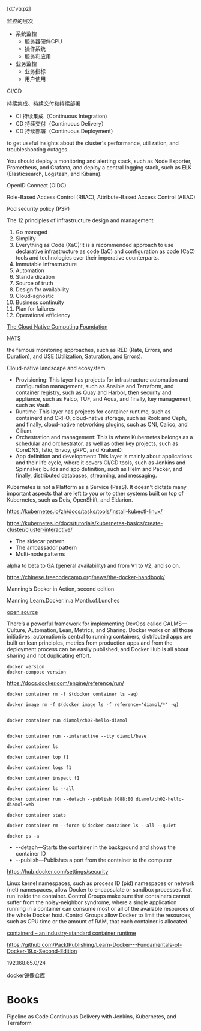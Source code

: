 
[dɪ'vɑːpz] 

监控的层次
* 系统监控
   * 服务器硬件CPU
   * 操作系统
   * 服务和应用
* 业务监控
  * 业务指标
  * 用户使用

CI/CD 

持续集成、持续交付和持续部署
* CI 持续集成（Continuous Integration)
* CD 持续交付（Continuous Delivery）
* CD 持续部署（Continuous Deployment）

 to get useful insights about the cluster's performance, utilization, and troubleshooting outages.


You should deploy a monitoring and alerting stack, such as Node Exporter, Prometheus, and Grafana, and deploy a central logging stack, such as ELK (Elasticsearch, Logstash, and Kibana). 

 OpenID Connect (OIDC)

Role-Based Access Control (RBAC), Attribute-Based Access Control (ABAC)

Pod security policy (PSP)

The 12 principles of infrastructure design and management
1. Go managed
2. Simplify
3. Everything as Code (XaC):It is a recommended approach to use declarative infrastructure as code (IaC) and configuration as code (CaC) tools and technologies over their imperative counterparts.
4. Immutable infrastructure
5. Automation
6. Standardization
7. Source of truth
8. Design for availability
9. Cloud-agnostic
10. Business continuity
11. Plan for failures
12. Operational efficiency

[The Cloud Native Computing Foundation](https://www.cncf.io)


[NATS](https://nats.io)

the famous monitoring approaches, such as RED (Rate, Errors, and Duration), and USE (Utilization, Saturation, and Errors).


Cloud-native landscape and ecosystem
* Provisioning: This layer has projects for infrastructure automation and configuration management, such as Ansible and Terraform, and container registry, such as Quay and Harbor, then security and appliance, such as Falco, TUF, and Aqua, and finally, key management, such as Vault.
* Runtime: This layer has projects for container runtime, such as containerd and CRI-O, cloud-native storage, such as Rook and Ceph, and finally, cloud-native networking plugins, such as CNI, Calico, and Cilium.
* Orchestration and management: This is where Kubernetes belongs as a schedular and orchestrator, as well as other key projects, such as CoreDNS, Istio, Envoy, gRPC, and KrakenD.
* App definition and development: This layer is mainly about applications and their life cycle, where it covers CI/CD tools, such as Jenkins and Spinnaker, builds and app definition, such as Helm and Packer, and finally, distributed databases, streaming, and messaging.






Kubernetes is not a Platform as a Service (PaaS). It doesn't dictate many important aspects that are left to you or to other systems built on top of Kubernetes, such as Deis, OpenShift, and Eldarion.


https://kubernetes.io/zh/docs/tasks/tools/install-kubectl-linux/


https://kubernetes.io/docs/tutorials/kubernetes-basics/create-cluster/cluster-interactive/


* The sidecar pattern
* The ambassador pattern
* Multi-node patterns

 alpha to beta to GA (general availability) and from V1 to V2, and so on.


[](https://docs.docker.com/engine/install/ubuntu/)

https://chinese.freecodecamp.org/news/the-docker-handbook/






Manning’s Docker in Action, second edition


Manning.Learn.Docker.in.a.Month.of.Lunches

[open source](https://github.com/sixeyed/diamol)

There’s a powerful framework for implementing DevOps called CALMS—Culture, Automation, Lean, Metrics, and Sharing. Docker works on all those initiatives: automation is central to running containers, distributed apps are built on lean principles, metrics from production apps and from the deployment process can be easily published, and Docker Hub is all about sharing and not duplicating effort.

```
docker version
docker-compose version
```

https://docs.docker.com/engine/reference/run/


```
docker container rm -f $(docker container ls -aq)

docker image rm -f $(docker image ls -f reference='diamol/*' -q)


docker container run diamol/ch02-hello-diamol


docker container run --interactive --tty diamol/base

docker container ls

docker container top f1

docker container logs f1

docker container inspect f1

docker container ls --all

docker container run --detach --publish 8088:80 diamol/ch02-hello-diamol-web

docker container stats 

docker container rm --force $(docker container ls --all --quiet

docker ps -a

```


* --detach—Starts the container in the background and shows the container ID 
* --publish—Publishes a port from the container to the computer


https://hub.docker.com/settings/security


Linux kernel namespaces, such as process ID (pid) namespaces or network (net) namespaces, allow Docker to encapsulate or sandbox processes that run inside the container. Control Groups make sure that containers cannot suffer from the noisy-neighbor syndrome, where a single application running in a container can consume most or all of the available resources of the whole Docker host. Control Groups allow Docker to limit the resources, such as CPU time or the amount of RAM, that each container is allocated.

 [containerd – an industry-standard container runtime](https://containerd.io)

 https://github.com/PacktPublishing/Learn-Docker---Fundamentals-of-Docker-19.x-Second-Edition


 192.168.65.0/24

[docker镜像仓库](https://www.jianshu.com/p/fecbe5602cae)

# Books
Pipeline as Code Continuous Delivery with Jenkins, Kubernetes, and Terraform